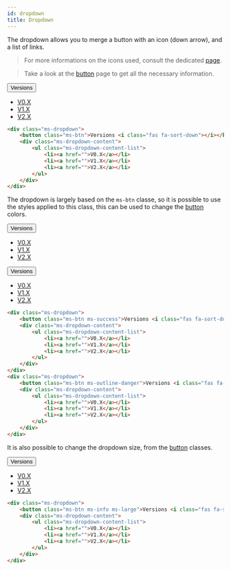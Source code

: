```yaml
---
id: dropdown
title: Dropdown
---
```


The dropdown allows you to merge a button with an icon (down arrow), and a list of links.

> For more informations on the icons used, consult the dedicated [page](icons.md).

> Take a look at the [button](buttons.md) page to get all the necessary information.

<div class="ms-dropdown" style="margin:0;">
    <button class="ms-btn">Versions <i class="fas fa-sort-down"></i></button>
    <div class="ms-dropdown-content">
        <ul class="ms-dropdown-content-list">
            <li><a href="">V0.X</a></li>
            <li><a href="">V1.X</a></li>
            <li><a href="">V2.X</a></li>
        </ul>
    </div>
</div>

```html
<div class="ms-dropdown">
    <button class="ms-btn">Versions <i class="fas fa-sort-down"></i></button>
    <div class="ms-dropdown-content">
        <ul class="ms-dropdown-content-list">
            <li><a href="">V0.X</a></li>
            <li><a href="">V1.X</a></li>
            <li><a href="">V2.X</a></li>
        </ul>
    </div>
</div>
```

The dropdown is largely based on the `ms-btn` classe, so it is possible to use the styles applied to this class, this can be used to change the [button](components/buttons.md) colors.

<div class="ms-dropdown">
    <button class="ms-btn ms-success">Versions <i class="fas fa-sort-down"></i></button>
    <div class="ms-dropdown-content">
        <ul class="ms-dropdown-content-list">
            <li><a href="">V0.X</a></li>
            <li><a href="">V1.X</a></li>
            <li><a href="">V2.X</a></li>
        </ul>
    </div>
</div>

<div class="ms-dropdown">
    <button class="ms-btn ms-outline-danger">Versions <i class="fas fa-sort-down"></i></button>
    <div class="ms-dropdown-content">
        <ul class="ms-dropdown-content-list">
            <li><a href="">V0.X</a></li>
            <li><a href="">V1.X</a></li>
            <li><a href="">V2.X</a></li>
        </ul>
    </div>
</div>

```html
<div class="ms-dropdown">
    <button class="ms-btn ms-success">Versions <i class="fas fa-sort-down"></i></button>
    <div class="ms-dropdown-content">
        <ul class="ms-dropdown-content-list">
            <li><a href="">V0.X</a></li>
            <li><a href="">V1.X</a></li>
            <li><a href="">V2.X</a></li>
        </ul>
    </div>
</div>
<div class="ms-dropdown">
    <button class="ms-btn ms-outline-danger">Versions <i class="fas fa-sort-down"></i></button>
    <div class="ms-dropdown-content">
        <ul class="ms-dropdown-content-list">
            <li><a href="">V0.X</a></li>
            <li><a href="">V1.X</a></li>
            <li><a href="">V2.X</a></li>
        </ul>
    </div>
</div>
```

It is also possible to change the dropdown size, from the [button](components/buttons.md) classes.

<div class="ms-dropdown">
    <button class="ms-btn ms-info ms-large">Versions <i class="fas fa-sort-down"></i></button>
    <div class="ms-dropdown-content">
        <ul class="ms-dropdown-content-list">
            <li><a href="">V0.X</a></li>
            <li><a href="">V1.X</a></li>
            <li><a href="">V2.X</a></li>
        </ul>
    </div>
</div>

```html
<div class="ms-dropdown">
    <button class="ms-btn ms-info ms-large">Versions <i class="fas fa-sort-down"></i></button>
    <div class="ms-dropdown-content">
        <ul class="ms-dropdown-content-list">
            <li><a href="">V0.X</a></li>
            <li><a href="">V1.X</a></li>
            <li><a href="">V2.X</a></li>
        </ul>
    </div>
</div>
```